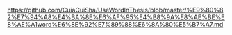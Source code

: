 https://github.com/CuiaCuiSha/UseWordInThesis/blob/master/%E9%80%82%E7%94%A8%E4%BA%8E%E6%AF%95%E4%B8%9A%E8%AE%BE%E8%AE%A1word%E6%8E%92%E7%89%88%E6%8A%80%E5%B7%A7.md
